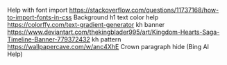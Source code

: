 Help with font import <https://stackoverflow.com/questions/11737168/how-to-import-fonts-in-css>
Background h1 text color help <https://colorffy.com/text-gradient-generator>
kh banner https://www.deviantart.com/thekingblader995/art/Kingdom-Hearts-Saga-Timeline-Banner-779372432
kh pattern <https://wallpapercave.com/w/anc4XhE>
Crown paragraph hide (Bing AI Help)